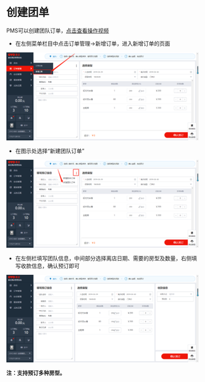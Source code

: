 # 创建团单

PMS可以创建团队订单，[点击查看操作视频](http://crs-pms-vidio.oss-cn-beijing.aliyuncs.com/%E5%88%9B%E5%BB%BA%E5%9B%A2%E5%8D%95.mp4)

* 在左侧菜单栏目中点击订单管理→新增订单，进入新增订单的页面

![](../../../.gitbook/assets/image%20%28531%29.png)

* 在图示处选择“新建团队订单”

![](../../../.gitbook/assets/image%20%28239%29.png)

* 在左侧栏填写团队信息，中间部分选择离店日期、需要的房型及数量，右侧填写收款信息，确认预订即可

![](../../../.gitbook/assets/image%20%28585%29.png)

**注：支持预订多种房型。**

